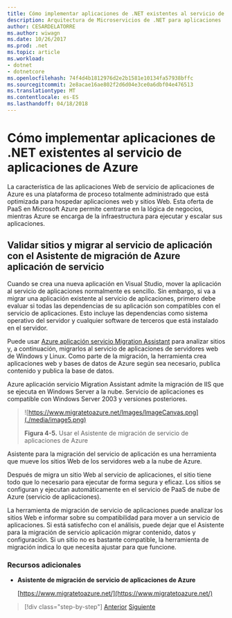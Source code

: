 ```yaml
---
title: Cómo implementar aplicaciones de .NET existentes al servicio de aplicaciones de Azure
description: Arquitectura de Microservicios de .NET para aplicaciones .NET en contenedores | Cómo implementar aplicaciones de .NET existentes al servicio de aplicaciones de Azure
author: CESARDELATORRE
ms.author: wiwagn
ms.date: 10/26/2017
ms.prod: .net
ms.topic: article
ms.workload:
- dotnet
- dotnetcore
ms.openlocfilehash: 74f4d4b1812976d2e2b1581e10134fa57938bffc
ms.sourcegitcommit: 2e8acae16ae802f2d6d04e3ce0a6dbf04e476513
ms.translationtype: MT
ms.contentlocale: es-ES
ms.lasthandoff: 04/18/2018
---
```

# <a name="how-to-deploy-existing-net-apps-to-azure-app-service"></a>Cómo implementar aplicaciones de .NET existentes al servicio de aplicaciones de Azure 

La característica de las aplicaciones Web de servicio de aplicaciones de Azure es una plataforma de proceso totalmente administrado que está optimizada para hospedar aplicaciones web y sitios Web. Esta oferta de PaaS en Microsoft Azure permite centrarse en la lógica de negocios, mientras Azure se encarga de la infraestructura para ejecutar y escalar sus aplicaciones.

## <a name="validate-sites-and-migrate-to-app-service-with-azure-app-service-migration-assistant"></a>Validar sitios y migrar al servicio de aplicación con el Asistente de migración de Azure aplicación de servicio

Cuando se crea una nueva aplicación en Visual Studio, mover la aplicación al servicio de aplicaciones normalmente es sencillo. Sin embargo, si va a migrar una aplicación existente al servicio de aplicaciones, primero debe evaluar si todas las dependencias de su aplicación son compatibles con el servicio de aplicaciones. Esto incluye las dependencias como sistema operativo del servidor y cualquier software de terceros que está instalado en el servidor.

Puede usar [Azure aplicación servicio Migration Assistant](https://www.migratetoazure.net/) para analizar sitios y, a continuación, migrarlos al servicio de aplicaciones de servidores web de Windows y Linux. Como parte de la migración, la herramienta crea aplicaciones web y bases de datos de Azure según sea necesario, publica contenido y publica la base de datos.

Azure aplicación servicio Migration Assistant admite la migración de IIS que se ejecuta en Windows Server a la nube. Servicio de aplicaciones es compatible con Windows Server 2003 y versiones posteriores.

> ![https://www.migratetoazure.net/Images/ImageCanvas.png](./media/image5.png)
>
> **Figura 4-5.** Usar el Asistente de migración de servicio de aplicaciones de Azure

Asistente para la migración del servicio de aplicación es una herramienta que mueve los sitios Web de los servidores web a la nube de Azure.

Después de migra un sitio Web al servicio de aplicaciones, el sitio tiene todo que lo necesario para ejecutar de forma segura y eficaz. Los sitios se configuran y ejecutan automáticamente en el servicio de PaaS de nube de Azure (servicio de aplicaciones).

La herramienta de migración de servicio de aplicaciones puede analizar los sitios Web e informar sobre su compatibilidad para mover a un servicio de aplicaciones. Si está satisfecho con el análisis, puede dejar que el Asistente para la migración de servicio aplicación migrar contenido, datos y configuración. Si un sitio no es bastante compatible, la herramienta de migración indica lo que necesita ajustar para que funcione.

### <a name="additional-resources"></a>Recursos adicionales

- **Asistente de migración de servicio de aplicaciones de Azure**

    [https://www.migratetoazure.net/](https://www.migratetoazure.net/)

>[!div class="step-by-step"]
[Anterior](what-about-cloud-optimized-applications.md)
[Siguiente](deploy-existing-net-apps-as-windows-containers.md)
